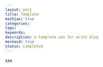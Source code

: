 ```yaml
---
layout: post
title: Template
mathjax: true
categories:
tags:
keywords:
description: a template use for write blog
mermaid: true
status: Completed
---
```


xxx
